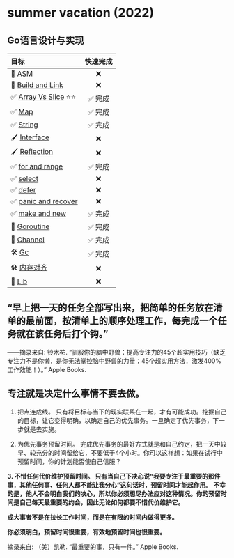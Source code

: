 <!-- ## 计划 


| 预留时间             | 哇塞计划                 | 完成          |
| :---------------   | :--------------         | :------------ |
| **5:00 ~ 7:00**    | **学习2小时**            | ✅            |
| **8:00 ~ 12:00**   | **学习4小时**            | ✅            |
| **14:00 ~ 18:00**  | **学习4小时**            | ✅            |
| **19:00 ~ 20:00**  | **跑5公里 + 200个卷腹**   | ✅            |
| **21:30 ~ 05:00**  | **睡7小时**              | ✅            |

2022.4.13 执行 -->

# summer vacation (2022)
## Go语言设计与实现

[comment]: <> (2022-01-01 ~ 2022-04-22 完成)



|  目标                             | 快速完成        |
|  :---------------                | :------------: |
| 👀 [ASM](asm.md)                  |    ❌       |
| 🌃 [Build and Link](build.md)     |    ❌       |
| ✅ [Array Vs Slice](slice.md) ⭐⭐    |    ✅ 完成      |
| ✅ [Map](Map.md)                  |    ✅ 完成      |
| ✅ [String](String.md)            |    ✅ 完成      |
| 🖌 [Interface](Interface.md)      |    ❌       |
| 🖌 [Reflection](reflection.md)    |    ❌       |
| ✅ [for and range]()              |    ✅ 完成      |
| ✅ [select]()                     |    ❌       |
| ✅ [defer]()                      |    ❌       |
| ✅ [panic and recover ]()         |    ❌       | 
| ✅ [make and new]()               |   ✅ 完成       |
| 📝 [Goroutine](Goroutine.md)      |    ✅ 完成       |
| 📝 [Channel](channel.md)          |    ✅ 完成       |
| 🛠 [Gc](gc.md)                    |   ✅ 完成     |
| 🛠 [内存对齐]()                    |    ❌       |
| 👀 [Lib](lib.md)                  |    ❌       |



<!-- 1. ✅ [Goroutine](Goroutine.md)
1. ✅ [Channel](channel.md)
2. ✅ [Slice](slice.md)
3. ✅ [Map](Map.md)  
4. [String](String.md)
5. [for and range]()
6. [select]()
7. [defer]()
8. [panic and recover ]()
9.  [make and new]()  
10. [Interface](Interface.md)
11. [Reflection](reflection.md)
12. [Gc](gc.md)  
13. [Build and Link](build.md)
14. [defer 和逃逸分析]()
15. [Lib](lib.md)
16. [内存对齐]()
17. ✅ [ASM](asm.md)   -->







## “早上把一天的任务全部写出来，把简单的任务放在清单的最前面，按清单上的顺序处理工作，每完成一个任务就在该任务后打个钩。”

——摘录来自: 铃木祐. “驯服你的脑中野兽：提高专注力的45个超实用技巧（缺乏专注力不是你懒，是你无法掌控脑中野兽的力量；45个超实用方法，激发400%工作效能！）。” Apple Books.


## 专注就是决定什么事情不要去做。

1. 把点连成线。 只有将目标与当下的现实联系在一起，才有可能成功。挖掘自己的目标，让它变得明确，以确定自己的优先事务。一旦确定了优先事务，下一步就是去实施。

2. 为优先事务预留时间。 完成优先事务的最好方式就是和自己约定，把一天中较早、较充分的时间留给它，不要低于4个小时。你可以这样想：如果在试行中预留时间，你的计划能否使自己信服？

**3. 不惜任何代价维护预留时间。 只有当自己下决心说“我要专注于最重要的那件事，其他任何事、任何人都不能让我分心”这句话时，预留时间才能起作用。**
**不幸的是，他人不会明白我们的决心，所以你必须想尽办法应对这种情况。你的预留时间是自己每天最重要的约会，因此无论如何都要不惜代价维护它。**

**成大事者不是在拉长工作时间，而是在有限的时间内做得更多。**

**你必须明白，预留时间很重要，有效地预留时间也很重要。**

摘录来自: （美）凯勒. “最重要的事，只有一件。” Apple Books.
